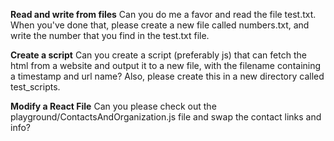**Read and write from files**
Can you do me a favor and read the file test.txt. When you've done that, please create a new file called numbers.txt, and write the number that you find in the test.txt file.

**Create a script**
Can you create a script (preferably js) that can fetch the html from a website and output it to a new file, with the filename containing a timestamp and url name? Also, please create this in a new directory called test_scripts.

**Modify a React File**
Can you please check out the playground/ContactsAndOrganization.js file and swap the contact links and info?
